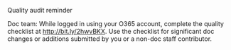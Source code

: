 
Quality audit reminder

Doc team: While logged in using your O365 account, complete the quality checklist at http://bit.ly/2hwvBKX. Use the checklist for significant doc changes or additions submitted by you or a non-doc staff contributor.
